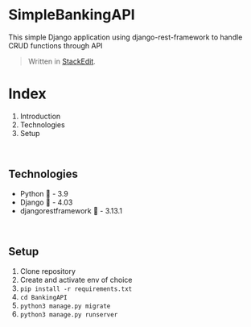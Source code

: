 # SimpleBankingAPI

This simple Django application using django-rest-framework to handle CRUD functions through API

> Written in  [StackEdit](https://stackedit.io/).


# Index

 1. Introduction 
 2. Technologies
 3. Setup

<br>

## Technologies

 - Python 🐍 - 3.9
 - Django 📄 - 4.03
 - djangorestframework 🧩 - 3.13.1

<br>

## Setup

1. Clone repository
2. Create and activate env of choice
3. `pip install -r requirements.txt`
4. `cd BankingAPI`
5. `python3 manage.py migrate`
6. `python3 manage.py runserver`

 <br>

##